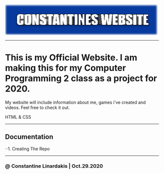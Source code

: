 ![OfficialWebsite](https://github.com/ConstantineLinardakis/OfficialWebsite/blob/main/THUMBNAIL.png)

___

# This is my Official Website. I am making this for my Computer Programming 2 class as a project for 2020.
My website will include information about me, games i've created and videos. Feel free to check it out.

<dl>
  <dt>HTML & CSS </dt>
</dl>

___

## Documentation
⋅⋅1. Creating The Repo

___

### @ Constantine Linardakis | Oct.29.2020


 
